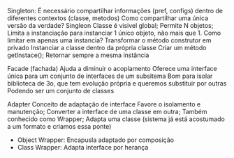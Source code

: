 Singleton:
É necessário compartilhar informações (pref, configs)
dentro de diferentes contextos (classe, metodos)
Como compartilhar uma única versão da verdade?
Singleon
Classe é visivel global;
Permite N objetos;
Limita a instanciação para instanciar 1 único objeto, não mais que 1.
Como limitar em apenas uma instancia?
Transformar o método construtor em privado
Instanciar a classe dentro da própria classe
Criar um método getInstace();
Retornar sempre a mesma instância

Facade (fachada)
Ajuda a diminuir o acoplamento
Oferece uma interface única para um conjunto de interfaces de um subsitema
Bom para isolar biblioteca de 3o, que tem evolução própria e queremos substituir por outras
Podendo ser um conjunto de classes

Adapter
Conceito de adaptação de interface
Favore o isolamento e manutenção;
Converter a interface de uma classe em outra;
Também conhecido como Wrapper;
Adapta uma classe (sistema já está acostumado a um formato e criamos essa ponte)

- Object Wrapper: Encapusla adaptado por composição
- Class Wrapper: Adapta interface por herança
